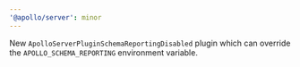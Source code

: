 ```yaml
---
'@apollo/server': minor
---
```


New `ApolloServerPluginSchemaReportingDisabled` plugin which can override the `APOLLO_SCHEMA_REPORTING` environment variable.
